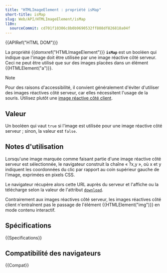```yaml
---
title: "HTMLImageElement : propriété isMap"
short-title: isMap
slug: Web/API/HTMLImageElement/isMap
l10n:
  sourceCommit: cd701f10306c8b0b9690532ff808df826818a04f
---
```


{{APIRef("HTML DOM")}}

La propriété {{domxref("HTMLImageElement")}} **`isMap`** est
un booléen qui indique que l'image doit être utilisée par une image réactive côté serveur.
Ceci ne peut être utilisé que sur des images placées dans un élément {{HTMLElement("a")}}.

> [!NOTE]
> Pour des raisons d'accessibilité, il convient généralement d'éviter d'utiliser
> des images réactives côté serveur, car elles nécessitent l'usage de la souris. Utilisez plutôt une [image réactive côté client](/fr/docs/Web/HTML/How_to/Add_a_hit_map_on_top_of_an_image).

## Valeur

Un booléen qui vaut `true` si l'image est utilisée pour une image réactive côté serveur&nbsp;; sinon, la valeur est
`false`.

## Notes d'utilisation

Lorsqu'une image marquée comme faisant partie d'une image réactive côté serveur est sélectionnée, le navigateur construit la chaîne «&nbsp;?x,y&nbsp;», où x et y indiquent les coordonnées du clic par rapport au coin supérieur gauche de l'image, exprimées en pixels CSS.

Le navigateur récupère alors cette URL auprès du serveur et l'affiche ou la télécharge selon la valeur de l'attribut [`download`](/fr/docs/Web/HTML/Reference/Elements/a#download).

Contrairement aux images réactives côté serveur, les images réactives côté client n'entraînent pas le passage de l'élément {{HTMLElement("img")}} en mode contenu interactif.

## Spécifications

{{Specifications}}

## Compatibilité des navigateurs

{{Compat}}

